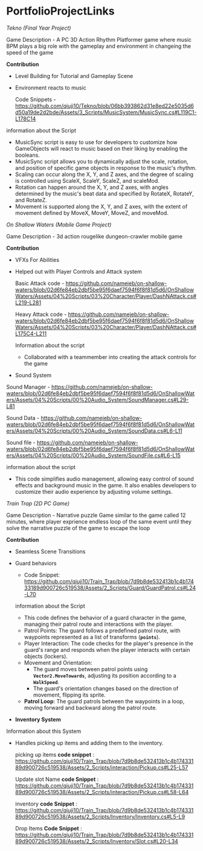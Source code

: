 # PortfolioProjectLinks

*Tekno (Final Year Project)*

Game Description - A PC 3D Action Rhythm Platformer game where music BPM plays a big role with the gameplay and environment in changeing the speed of the game

**Contribution** 
  - Level Building for Tutorial and Gameplay Scene
  - Environment reacts to music
    
    Code Snippets - https://github.com/qiuji10/Tekno/blob/06bb393862d31e8ed22e5035d6d50a19de2d2bde/Assets/3_Scripts/MusicSystem/MusicSync.cs#L119C1-L178C14


information about the Script
  - MusicSync script is easy to use for developers to customize how GameObjects will react to music based on their liking by enabling the booleans.
  - MusicSync  script allows you to dynamically adjust the scale, rotation, and position of specific game objects in response to the music's rhythm.
  - Scaling can occur along the X, Y, and Z axes, and the degree of scaling is controlled using ScaleX, ScaleY, ScaleZ, and scaleMod.
  - Rotation can happen around the X, Y, and Z axes, with angles determined by the music's beat data and specified by RotateX, RotateY, and RotateZ.
  - Movement is supported along the X, Y, and Z axes, with the extent of movement defined by MoveX, MoveY, MoveZ, and moveMod.


*On Shallow Waters (Mobile Game Project)*

Game Description - 3d action rougelike dungeon-crawler mobile game 

**Contribution**

- VFXs For Abilities

- Helped out with Player Controls and Attack system

  Basic Attack code  - https://github.com/namejeb/on-shallow-waters/blob/02d6fe84eb2dbf5be95f6daef7594f6f8f81d5d6/OnShallowWaters/Assets/04%20Scripts/03%20Character/Player/DashNAttack.cs#L219-L281

  Heavy Attack code - https://github.com/namejeb/on-shallow-waters/blob/02d6fe84eb2dbf5be95f6daef7594f6f8f81d5d6/OnShallowWaters/Assets/04%20Scripts/03%20Character/Player/DashNAttack.cs#L175C4-L211

    Information about the script 
    - Collaborated with a teammember into creating the attack controls for the game
  

- Sound System

 Sound Manager - https://github.com/namejeb/on-shallow-waters/blob/02d6fe84eb2dbf5be95f6daef7594f6f8f81d5d6/OnShallowWaters/Assets/04%20Scripts/00%20Audio_System/SoundManager.cs#L29-L81

  Sound Data - https://github.com/namejeb/on-shallow-waters/blob/02d6fe84eb2dbf5be95f6daef7594f6f8f81d5d6/OnShallowWaters/Assets/04%20Scripts/00%20Audio_System/SoundData.cs#L6-L11

  Sound file - https://github.com/namejeb/on-shallow-waters/blob/02d6fe84eb2dbf5be95f6daef7594f6f8f81d5d6/OnShallowWaters/Assets/04%20Scripts/00%20Audio_System/SoundFile.cs#L6-L15

information about the script 
- This code simplifies audio management, allowing easy control of sound effects and background music in the game. It also enables developers to customize their audio experience by adjusting volume settings.

  


*Train Trap (2D PC Game)*

Game Description - Narrative puzzle Game similar to the game called 12 minutes, where player exprience endless loop of the same event until they solve the narrative puzzle of the game to escape the loop

 **Contribution** 

- Seamless Scene Transitions

- Guard behaviors
     - Code Snippet: https://github.com/qiuji10/Train_Trap/blob/7d9b8de532413b1c4b17433189d900726c519538/Assets/2_Scripts/Guard/GuardPatrol.cs#L24-L70

    information about  the Script 
    - This code defines the behavior of a guard character in the game, managing their patrol route and interactions with the player.
    - Patrol Points: The guard follows a predefined patrol route, with waypoints represented as a list of transforms (**`points`**).
    - Player Interaction: The code checks for the player's presence in the guard's range and responds when the player interacts with certain objects (lockers).
    - Movement and Orientation:
        - The guard moves between patrol points using **`Vector2.MoveTowards`**, adjusting its position according to a **`WalkSpeed`**.
        - The guard's orientation changes based on the direction of movement, flipping its sprite.
    - **Patrol Loop**: The guard patrols between the waypoints in a loop, moving forward and backward along the patrol route.
    


- **Inventory System**
  
Information about this System
  - Handles picking up items and adding them to the inventory.
  
    picking up items
    **code snippet** : https://github.com/qiuji10/Train_Trap/blob/7d9b8de532413b1c4b17433189d900726c519538/Assets/2_Scripts/interaction/Pickup.cs#L25-L57
  
     Update slot Name 
    **code Snippet** : https://github.com/qiuji10/Train_Trap/blob/7d9b8de532413b1c4b17433189d900726c519538/Assets/2_Scripts/interaction/Pickup.cs#L58-L64
  
    inventory
    **code Snippet** :  https://github.com/qiuji10/Train_Trap/blob/7d9b8de532413b1c4b17433189d900726c519538/Assets/2_Scripts/Inventory/Inventory.cs#L5-L9
  
    Drop Items
    **Code Snippet** : https://github.com/qiuji10/Train_Trap/blob/7d9b8de532413b1c4b17433189d900726c519538/Assets/2_Scripts/Inventory/Slot.cs#L20-L34  



    
